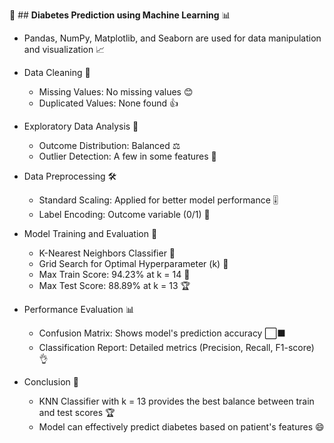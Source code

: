 ﻿🤖 ## **Diabetes Prediction using Machine Learning** 📊

- Pandas, NumPy, Matplotlib, and Seaborn are used for data manipulation and visualization 📈


- Data Cleaning 🧹
  - Missing Values: No missing values 😊
  - Duplicated Values: None found 👍


- Exploratory Data Analysis 🔎
  - Outcome Distribution: Balanced ⚖️
  - Outlier Detection: A few in some features 👀


- Data Preprocessing 🛠️
  - Standard Scaling: Applied for better model performance 🎚️
  - Label Encoding: Outcome variable (0/1) 🎯


- Model Training and Evaluation 🚂
  - K-Nearest Neighbors Classifier 🤝
  - Grid Search for Optimal Hyperparameter (k) 🔧
  - Max Train Score: 94.23% at k = 14 🥇
  - Max Test Score: 88.89% at k = 13 🏆


- Performance Evaluation 📊
  - Confusion Matrix: Shows model's prediction accuracy ⬜⬛
  - Classification Report: Detailed metrics (Precision, Recall, F1-score) 👌


- Conclusion 🏁
  - KNN Classifier with k = 13 provides the best balance between train and test scores 🏆
  - Model can effectively predict diabetes based on patient's features 😄﻿
